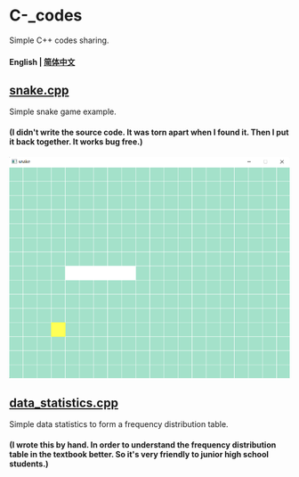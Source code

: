 # C-_codes
Simple C++ codes sharing. 
#### English | [简体中文](https://github.com/HallMaxwell/C-_codes/blob/main/README-CN.md)
## [snake.cpp](https://github.com/HallMaxwell/C-_codes/blob/main/projects/games/snake/Snake.cpp)
Simple snake game example. 
#### (I didn't write the source code. It was torn apart when I found it. Then I put it back together. It works bug free.)
![run](https://github.com/HallMaxwell/C-_codes/blob/main/images/snake.png)
## [data_statistics.cpp](https://github.com/HallMaxwell/C-_codes/blob/main/projects/math/data_statistics.cpp)
Simple data statistics to form a frequency distribution table.  
#### (I wrote this by hand. In order to understand the frequency distribution table in the textbook better. So it's very friendly to junior high school students.)


